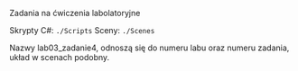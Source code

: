 Zadania na ćwiczenia labolatoryjne

Skrypty C#: `./Scripts`
Sceny: `./Scenes`

Nazwy lab03_zadanie4, odnoszą się do numeru labu oraz numeru zadania, układ w scenach podobny.
